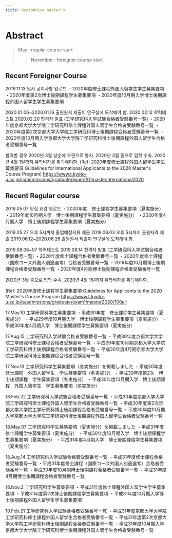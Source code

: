 ```yaml
---
title: kyotoUnive master's
---
```


Abstract
============

>May : regular course start
> >November : foreigner course start

Recent Foreigner Course
---

2019.11.13 입시 공지사항 업로드
・2020年度修士課程外国人留学生学生募集要項
・2020年度第2次博士後期課程学生募集要項
・2020年度10月期入学博士後期課程外国人留学生学生募集要項


2020.01.06~2020.01.16 출원원서 제출이 연구실에 도착해야 함.
2020.02.12 학력테스트
2020.02.20 합격자 발표 (工学研究科入学試験合格者受験番号一覧)
・2020年度京都大学大学院工学研究科修士課程外国人留学生合格者受験番号一覧
・2020年度第2次京都大学大学院工学研究科博士後期課程合格者受験番号一覧
・2020年度10月期入学京都大学大学院工学研究科博士後期課程外国人留学生合格者受験番号一覧

합격할 경우
2020년 3월 상순에 우편으로 통지.
2020년 3월 중으로 입학 수속.
2020년 4월 1일까지 유학비자를 취득해야함.
(Ref: 2020年度修士課程外国人留学生学生募集要項
Guidelines for International Applicants to the 2020 Master's Course Program)
https://www.t.kyoto-u.ac.jp/ja/admissions/graduate/exam1/01masterinternational2020


Recent Regular course
---

2019.05.07 모집 요강 업로드
・2020年度　修士課程学生募集要項（夏実施分）
・2019年度10月期入学　博士後期課程学生募集要項（夏実施分）
・2020年度4月期入学　博士後期課程学生募集要項（夏実施分）

2019.05.27 오후 5시까지 졸업예정서류 제출
2019.06.03 오후 5시까지 출원자격 제출
2019.06.12~2020.06.26 출원원서 제출이 연구실에 도착해야 함.

2019.08.06~07 학력테스트
2019.08.14 합격자 발표 (工学研究科入学試験合格者受験番号一覧)
・2020年度修士課程合格者受験番号一覧
・2020年度修士課程（国際コース外国人別途選考）合格者受験番号一覧
・2019年度10月期博士後期課程合格者受験番号一覧
・2020年度4月期博士後期課程合格者受験番号一覧

2020년 3월 중으로 입학 수속.
2020년 4월 1일까지 유학비자를 취득해야함.

(Ref: 2020年度修士課程学生募集要項
Guidelines for Applicants to the 2020 Master's Course Program
https://www.t.kyoto-u.ac.jp/ja/admissions/graduate/exam1/master2020/100all

17.May.10 工学研究科学生募集要項
・平成30年度　修士課程学生募集要項（夏実施分）
・平成29年度10月期入学　博士後期課程学生募集要項（夏実施分）
・平成30年度4月期入学　博士後期課程学生募集要項（夏実施分）　

17.Aug.15 工学研究科入学試験合格者受験番号一覧
・平成30年度京都大学大学院工学研究科修士課程合格者受験番号一覧
・平成29年度10月期京都大学大学院工学研究科博士後期課程合格者受験番号一覧
・平成30年度4月期京都大学大学院工学研究科博士後期課程合格者受験番号一覧

17.Nov.13 工学研究科学生募集要項（冬実施分）を掲載しました
・平成30年度　修士課程　外国人留学生　学生募集要項（冬実施分）
・平成30年度第2次　博士後期課程　学生募集要項（冬実施分）
・平成30年度10月期入学　博士後期課程　外国人留学生　学生募集要項（冬実施分）

18.Feb.22 工学研究科入学試験合格者受験番号一覧
・平成30年度京都大学大学院工学研究科修士課程外国人留学生合格者受験番号一覧
・平成30年度第2次京都大学大学院工学研究科博士後期課程合格者受験番号一覧
・平成30年度10月期入学京都大学大学院工学研究科博士後期課程外国人留学生合格者受験番号一覧

18.May.07 工学研究科学生募集要項（夏実施分）を掲載しました
・平成31年度　修士課程学生募集要項（夏実施分）
・平成30年度10月期入学　博士後期課程学生募集要項（夏実施分）
・平成31年度4月期入学　博士後期課程学生募集要項（夏実施分）　

18.Aug.14 工学研究科入学試験合格者受験番号一覧
・平成31年度修士課程合格者受験番号一覧
・平成31年度修士課程（国際コース外国人別途選考）合格者受験番号一覧
・平成30年度10月期博士後期課程合格者受験番号一覧
・平成31年度4月期博士後期課程合格者受験番号一覧

18.Nov.2 工学研究科学生募集要項
・平成31年度修士課程外国人留学生学生募集要項
・平成31年度第2次博士後期課程学生募集要項
・平成31年度10月期入学博士後期課程外国人留学生学生募集要項

19.Feb.21 工学研究科入学試験合格者受験番号一覧
・平成31年度京都大学大学院工学研究科修士課程外国人留学生合格者受験番号一覧
・平成31年度第2次京都大学大学院工学研究科博士後期課程合格者受験番号一覧 
・平成31年度10月期入学京都大学大学院工学研究科博士後期課程外国人留学生合格者受験番号一覧
